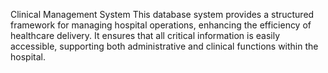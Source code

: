 Clinical Management System
This database system provides a structured framework for managing hospital operations, enhancing the efficiency of healthcare delivery. It ensures that all critical information is easily accessible, supporting both administrative and clinical functions within the hospital.
